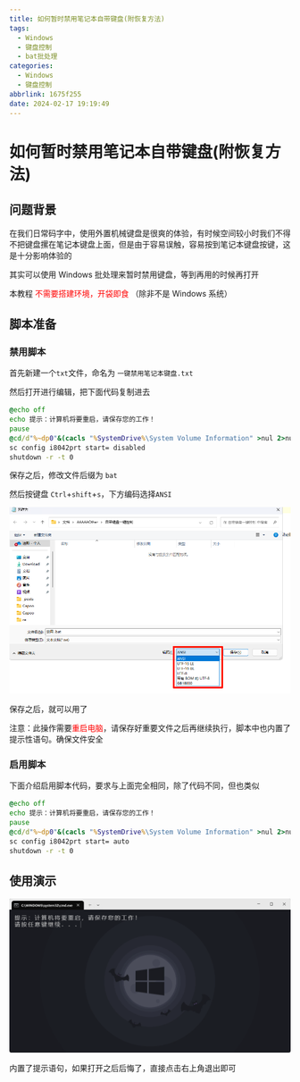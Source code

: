 ```yaml
---
title: 如何暂时禁用笔记本自带键盘(附恢复方法)
tags:
  - Windows
  - 键盘控制
  - bat批处理
categories:
  - Windows
  - 键盘控制
abbrlink: 1675f255
date: 2024-02-17 19:19:49
---
```


# 如何暂时禁用笔记本自带键盘(附恢复方法)

## 问题背景

在我们日常码字中，使用外置机械键盘是很爽的体验，有时候空间较小时我们不得不把键盘摞在笔记本键盘上面，但是由于容易误触，容易按到笔记本键盘按键，这是十分影响体验的

其实可以使用 Windows 批处理来暂时禁用键盘，等到再用的时候再打开

本教程 <span style="color:#FF0000;"> 不需要搭建环境，开袋即食 </span>（除非不是 Windows 系统）

## 脚本准备

### 禁用脚本

首先新建一个`txt`文件，命名为 `一键禁用笔记本键盘.txt`

然后打开进行编辑，把下面代码复制进去

```bat
@echo off
echo 提示：计算机将要重启，请保存您的工作！
pause
@cd/d"%~dp0"&(cacls "%SystemDrive%\System Volume Information" >nul 2>nul)||(start "" mshta vbscript:CreateObject^("Shell.Application"^).ShellExecute^("%~nx0"," %*","","runas",1^)^(window.close^)&exit /b)
sc config i8042prt start= disabled
shutdown -r -t 0
```

保存之后，修改文件后缀为 `bat`

然后按键盘 `Ctrl`+`shift`+`s`，下方编码选择`ANSI`

![image-20240217192852252](../img/Windows_keyboard/image-20240217192852252.png)

保存之后，就可以用了

注意：此操作需要<span style="color:#FF0000;">重启电脑</span>，请保存好重要文件之后再继续执行，脚本中也内置了提示性语句。确保文件安全

### 启用脚本

下面介绍启用脚本代码，要求与上面完全相同，除了代码不同，但也类似

```bat
@echo off
echo 提示：计算机将要重启，请保存您的工作！
pause
@cd/d"%~dp0"&(cacls "%SystemDrive%\System Volume Information" >nul 2>nul)||(start "" mshta vbscript:CreateObject^("Shell.Application"^).ShellExecute^("%~nx0"," %*","","runas",1^)^(window.close^)&exit /b)
sc config i8042prt start= auto
shutdown -r -t 0

```

## 使用演示

![image-20240217193145664](../img/Windows_keyboard/image-20240217193145664.png)

内置了提示语句，如果打开之后后悔了，直接点击右上角退出即可
